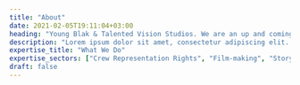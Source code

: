 ```yaml
---
title: "About"
date: 2021-02-05T19:11:04+03:00
heading: "Young Blak & Talented Vision Studios. We are an up and coming film-making and professional acting studio"
description: "Lorem ipsum dolor sit amet, consectetur adipiscing elit. Nam bibendum risus non commodo cursus. In pulvinar massa mi, ut aliquam enim luctus nec. Nullam auctor tellus at mi rutrum congue. Suspendisse potenti. Donec imperdiet et odio ornare dapibus. Sed vel tristique nunc. Ut semper nisl non est volutpat suscipit. Integer venenatis tempor fermentum. Vivamus sit amet augue pellentesque diam ullamcorper tempus et at tellus. Praesent sed accumsan velit, finibus consequat ligula."
expertise_title: "What We Do"
expertise_sectors: ["Crew Representation Rights", "Film-making", "Storytelling", "Acting legal rights protection" ]
draft: false
---
```


